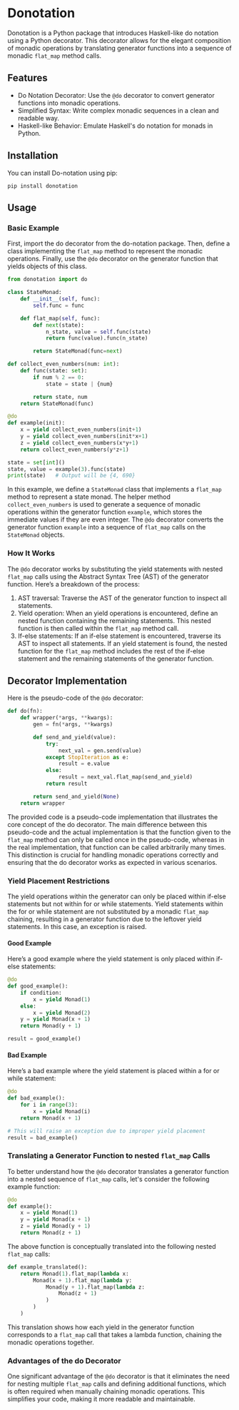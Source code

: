 # Donotation

Donotation is a Python package that introduces Haskell-like do notation using a Python decorator. This decorator allows for the elegant composition of monadic operations by translating generator functions into a sequence of monadic `flat_map` method calls.

## Features

* Do Notation Decorator: Use the `@do` decorator to convert generator functions into monadic operations.
* Simplified Syntax: Write complex monadic sequences in a clean and readable way.
* Haskell-like Behavior: Emulate Haskell's do notation for monads in Python.

## Installation

You can install Do-notation using pip:

```
pip install donotation
```

## Usage

### Basic Example

First, import the do decorator from the do-notation package. Then, define a class implementing the `flat_map` method to represent the monadic operations. Finally, use the `@do` decorator on the generator function that yields objects of this class.

``` python
from donotation import do

class StateMonad:
    def __init__(self, func):
        self.func = func

    def flat_map(self, func):
        def next(state):
            n_state, value = self.func(state)
            return func(value).func(n_state)

        return StateMonad(func=next)

def collect_even_numbers(num: int):
    def func(state: set):
        if num % 2 == 0:
            state = state | {num}

        return state, num
    return StateMonad(func)

@do
def example(init):
    x = yield collect_even_numbers(init+1)
    y = yield collect_even_numbers(init*x+1)
    z = yield collect_even_numbers(x*y+1)
    return collect_even_numbers(y*z+1)

state = set[int]()
state, value = example(3).func(state)
print(state)   # Output will be {4, 690}
```

In this example, we define a `StateMonad` class that implements a `flat_map` method to represent a state monad.
The helper method `collect_even_numbers` is used to generate a sequence of monadic operations within the generator function `example`, which stores the immediate values if they are even integer.
The `@do` decorator converts the generator function `example` into a sequence of `flat_map` calls on the `StateMonad` objects. 


### How It Works

The `@do` decorator works by substituting the yield statements with nested `flat_map` calls using the Abstract Syntax Tree (AST) of the generator function. Here’s a breakdown of the process:

1. AST traversal: Traverse the AST of the generator function to inspect all statements.
2. Yield operation: When an yield operations is encountered, define an nested function containing the remaining statements. This nested function is then called within the `flat_map` method call.
3. If-else statements: If an if-else statement is encountered, traverse its AST to inspect all statements. If an yield statement is found, the nested function for the `flat_map` method includes the rest of the if-else statement and the remaining statements of the generator function.

## Decorator Implementation

Here is the pseudo-code of the `@do` decorator:

``` python
def do(fn):
    def wrapper(*args, **kwargs):
        gen = fn(*args, **kwargs)

        def send_and_yield(value):
            try:
                next_val = gen.send(value)
            except StopIteration as e:
                result = e.value
            else:
                result = next_val.flat_map(send_and_yield)
            return result

        return send_and_yield(None)
    return wrapper
```

The provided code is a pseudo-code implementation that illustrates the core concept of the do decorator. 
The main difference between this pseudo-code and the actual implementation is that the function given to the `flat_map` method can only be called once in the pseudo-code, whereas in the real implementation, that function can be called arbitrarily many times.
This distinction is crucial for handling monadic operations correctly and ensuring that the do decorator works as expected in various scenarios.

### Yield Placement Restrictions

The yield operations within the generator can only be placed within if-else statements but not within for or while statements. Yield statements within the for or while statement are not substituted by a monadic `flat_map` chaining, resulting in a generator function due to the leftover yield statements. In this case, an exception is raised.

#### Good Example

Here’s a good example where the yield statement is only placed within if-else statements:

``` python
@do
def good_example():
    if condition:
        x = yield Monad(1)
    else:
        x = yield Monad(2)
    y = yield Monad(x + 1)
    return Monad(y + 1)

result = good_example()
```

#### Bad Example

Here’s a bad example where the yield statement is placed within a for or while statement:

``` python
@do
def bad_example():
    for i in range(3):
        x = yield Monad(i)
    return Monad(x + 1)

# This will raise an exception due to improper yield placement
result = bad_example()
```

### Translating a Generator Function to nested `flat_map` Calls

To better understand how the `@do` decorator translates a generator function into a nested sequence of `flat_map` calls, let's consider the following example function:

``` python
@do
def example():
    x = yield Monad(1)
    y = yield Monad(x + 1)
    z = yield Monad(y + 1)
    return Monad(z + 1)
```

The above function is conceptually translated into the following nested `flat_map` calls:

``` python
def example_translated():
    return Monad(1).flat_map(lambda x: 
        Monad(x + 1).flat_map(lambda y: 
            Monad(y + 1).flat_map(lambda z: 
                Monad(z + 1)
            )
        )
    )
```

This translation shows how each yield in the generator function corresponds to a `flat_map` call that takes a lambda function, chaining the monadic operations together.


### Advantages of the do Decorator

One significant advantage of the `@do` decorator is that it eliminates the need for nesting multiple `flat_map` calls and defining additional functions, which is often required when manually chaining monadic operations. This simplifies your code, making it more readable and maintainable.
